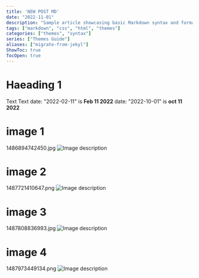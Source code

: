 ```yaml
---
title: 'NEW POST MD'
date: "2022-11-01"
description: "Sample article showcasing basic Markdown syntax and formatting for HTML elements."
tags: ["markdown", "css", "html", "themes"]
categories: ["themes", "syntax"]
series: ["Themes Guide"]
aliases: ["migrate-from-jekyl"]
ShowToc: true
TocOpen: true
---
```


# Haeading 1

Text Text
date: "2022-02-11" is **Feb 11 2022**
date: "2022-10-01" is **oct 11 2022**

# image 1
1486894742450.jpg
![Image description](1486894742450.jpg)

# image 2
1487721410647.png
![Image description](/imga/posts/1487721410647.png)

# image 3
1487808836993.jpg
![Image description](images/1487808836993.jpg)

# image 4

1487973449134.png
![Image description](images/1487973449134.png)
